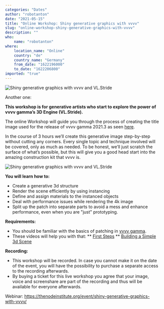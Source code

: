 ```yaml
---
categories: "Dates"
author: "robotanton"
date: "2021-05-15"
title: "Online Workshop: Shiny generative graphics with vvvv"
slug: "online-workshop-shiny-generative-graphics-with-vvvv"
description: ""
who: 
    name: "robotanton"
where: 
    location_name: "Online"
    country: "de"
    country_name: "Germany"
    from_date: "1622196000"
    to_date: "1622206800"
imported: "true"
---
```



![Shiny generative graphics with vvvv and VL.Stride](Webinar-TitleImage2.jpg) 

Another one:

**This workshop is for generative artists who start to explore the power of vvvv gamma’s 3D Engine (VL.Stride).**

The online Workshop will guide you through the process of creating the title image used for the release of vvvv gamma 2021.3 as seen [here](/blog/2021/vvvv-gamma-2021.3-release).

In the course of 3 hours we’ll create this generative image step-by-step without cutting any corners. Every single topic and technique involved will be covered, only as much as needed. To be honest, we’ll just scratch the surface of what’s possible, but this will give you a good head start into the amazing construction kit that vvvv is.

![Shiny generative graphics with vvvv and VL.Stride](2560x1440_12.png) 

**You will learn how to:**

* Create a generative 3d structure
* Render the scene efficiently by using instancing
* Define and assign materials to the instanced objects
* Deal with performance issues while rendering the 4k image
* Split up the patch into separate parts to avoid a mess and enhance performance, even when you are "just" prototyping.

**Requirements:**

* You should be familiar with the basics of patching in [vvvv gamma](https://visualprogramming.net/).
* These videos will help you with that:
** [First Steps](https://youtu.be/eFVFKxhsrS8)
** [Building a Simple 3d Scene](https://youtu.be/Cs60A_pSIy0)

**Recording:**

* This workshop will be recorded. In case you cannot make it on the date of the event, you will have the possibility to purchase a separate access to the recording afterwards.
* By buying a ticket for this live workshop you agree that your image, voice and screenshare are part of the recording and thus will be available for everyone afterwards.

Webinar: https://thenodeinstitute.org/event/shiny-generative-graphics-with-vvvv/


